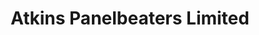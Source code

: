 ---
title: "Atkins Panelbeaters Limited"
url: /christchurch/atkins-panelbeaters-limited/
shop: car repair
---